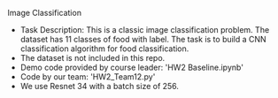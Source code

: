 Image Classification

- Task Description: This is a classic image classification problem. The dataset has 11 classes of food with label. The task is to build a CNN classification algorithm for food classification.
- The dataset is not included in this repo.
- Demo code provided by course leader: 'HW2 Baseline.ipynb'
- Code by our team: 'HW2_Team12.py'
- We use Resnet 34 with a batch size of 256. 
